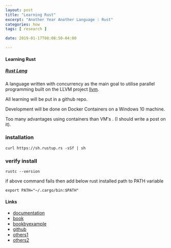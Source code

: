 ```yaml
---
layout: post
title: "Learning Rust"
excerpt: "Another Year Another Language : Rust"
categories: how
tags: [ research ]

date: 2019-01-17T08:08:50-04:00

---
```


#### Learning Rust
##### [Rust Lang](https;//rust-lang.org/)

A language written with concurrency as the main goal to utilise parallel programming
built on the LLVM project [llvm](https://llvm.org/).


All learning will be put in a github repo.

Development will be done on Docker Containers on a Windows 10 machine.

Too many advantages using containers than VM's . (I should write a post on it).



### installation
`curl https://sh.rustup.rs -sSf | sh `

### verify install
`rustc --version`

if above command fails
then add below rust installed path to PATH variable

`export PATH="~/.cargo/bin:$PATH"`


#### Links
* [documentation](https://doc.rust-lang.org/)
* [book](https://doc.rust-lang.org/book/index.html)
* [bookbyexample](https://doc.rust-lang.org/rust-by-example/index.html)
* [github](https://github.com/rust-lang)
* [others1](https://medium.com/learning-rust/rust-basics-e73304ab35c7)
* [others2](https://stevedonovan.github.io/rust-gentle-intro/1-basics.html)
